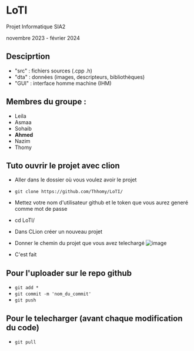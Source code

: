 # LoTI
Projet Informatique SIA2

novembre 2023 - février 2024
## Desciprtion
- "src" : fichiers sources (.cpp .h)
- "dta" : données (images, descripteurs, bibliothèques)
- "GUI" : interface homme machine (IHM)
  
## Membres du groupe :
- Leila
- Asmaa
- Sohaib
- **Ahmed**
- Nazim
- Thomy


## Tuto ouvrir le projet avec clion
* Aller dans le dossier où vous voulez avoir le projet
* ```git clone https://github.com/Thhomy/LoTI/ ```
* Mettez votre nom d'utilisateur github et le token que vous aurez generé comme mot de passe
* cd LoTI/
* Dans CLion créer un nouveau projet
* Donner le chemin du projet que vous avez telechargé
![image](https://github.com/Thhomy/LoTI/assets/45372740/0dc5bbde-c8cb-4ab8-8a69-0d53b0d17b02)

* C'est fait


## Pour l'uploader sur le repo github
* ```git add *```
* ```git commit -m 'nom_du_commit'```
* ```git push```
## Pour le telecharger (avant chaque modification du code)
* ```git pull```

